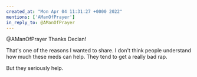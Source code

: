 ```yaml
---
created_at: "Mon Apr 04 11:31:27 +0000 2022"
mentions: ['AManOfPrayer']
in_reply_to: @AManOfPrayer
---
```


@AManOfPrayer Thanks Declan! 

That's one of the reasons I wanted to share. I don't think people understand how much these meds can help. They tend to get a really bad rap.

But they seriously help.